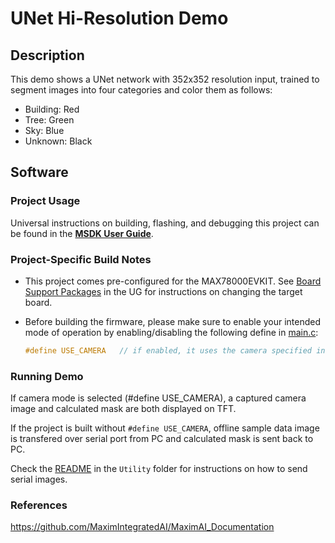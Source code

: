 # UNet Hi-Resolution Demo



Description
-----------

This demo shows a UNet network with 352x352 resolution input, trained to segment images into four categories and color them as follows:

- Building: Red
- Tree: Green
- Sky: Blue
- Unknown: Black

## Software

### Project Usage

Universal instructions on building, flashing, and debugging this project can be found in the **[MSDK User Guide](https://analogdevicesinc.github.io/msdk/USERGUIDE/)**.

### Project-Specific Build Notes

* This project comes pre-configured for the MAX78000EVKIT.  See [Board Support Packages](https://analogdevicesinc.github.io/msdk/USERGUIDE/#board-support-packages) in the UG for instructions on changing the target board.

* Before building the firmware, please make sure to enable your intended mode of operation by enabling/disabling the following define in [main.c](main.c):

    ```c
    #define USE_CAMERA   // if enabled, it uses the camera specified in the make file, otherwise it uses serial loader
    ```

### Running Demo

If camera mode is selected (#define USE_CAMERA), a captured camera image and calculated mask are both displayed on TFT.

If the project is built without `#define USE_CAMERA`, offline sample data image is transfered over serial port from PC and calculated mask is sent back to PC.

Check the [README](Utility/README.md)  in the `Utility` folder for instructions on how to send serial images.

### References

https://github.com/MaximIntegratedAI/MaximAI_Documentation